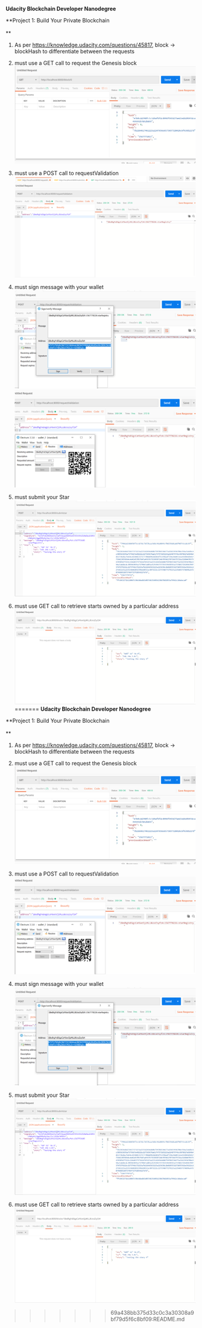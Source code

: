 **Udacity Blockchain Developer Nanodegree**

**Project 1: Build Your Private Blockchain\
\
**

1.  As per <https://knowledge.udacity.com/questions/45817>, block -\>
    blockHash to differentiate between the requests

2.  must use a GET call to request the Genesis block\
    ![](media/image1.png)

3.  must use a POST call to requestValidation\
    ![](media/image2.png)
4.  must sign message with your wallet\
    ![](media/image3.png)
    ![](media/image4.png)
5.  must submit your Star\
    ![](media/image5.png)
6.  must use GET call to retrieve starts owned by a particular address\
    ![](media/image6.png)
=======
**Udacity Blockchain Developer Nanodegree**

**Project 1: Build Your Private Blockchain\
\
**

1.  As per <https://knowledge.udacity.com/questions/45817>, block -\>
    blockHash to differentiate between the requests

2.  must use a GET call to request the Genesis block\
    ![](media/image1.png)

3.  must use a POST call to requestValidation\
    ![](media/image4.png)
4.  must sign message with your wallet\
    ![](media/image3.png)
5.  must submit your Star\
    ![](media/image5.png)
6.  must use GET call to retrieve starts owned by a particular address\
    ![](media/image6.png)
>>>>>>> 69a438bb375d33c0c3a30308a9bf79d5f6c8bf09:README.md
